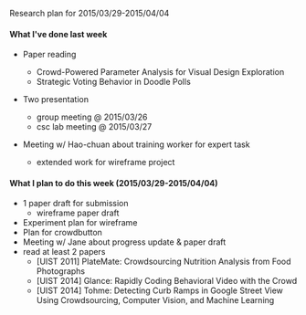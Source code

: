Research plan for 2015/03/29-2015/04/04

#### What I've done last week
- Paper reading
  - Crowd-Powered Parameter Analysis for Visual Design Exploration
  - Strategic Voting Behavior in Doodle Polls

- Two presentation
  - group meeting @ 2015/03/26
  - csc lab meeting @ 2015/03/27

- Meeting w/ Hao-chuan about training worker for expert task
  - extended work for wireframe project

#### What I plan to do this week (2015/03/29-2015/04/04)
- 1 paper draft for submission
  - wireframe paper draft
- Experiment plan for wireframe
- Plan for crowdbutton
- Meeting w/ Jane about progress update & paper draft
- read at least 2 papers
  - [UIST 2011] PlateMate: Crowdsourcing Nutrition Analysis from Food Photographs
  - [UIST 2014] Glance: Rapidly Coding Behavioral Video with the Crowd
  - [UIST 2014] Tohme: Detecting Curb Ramps in Google Street View Using Crowdsourcing, Computer Vision, and Machine Learning
